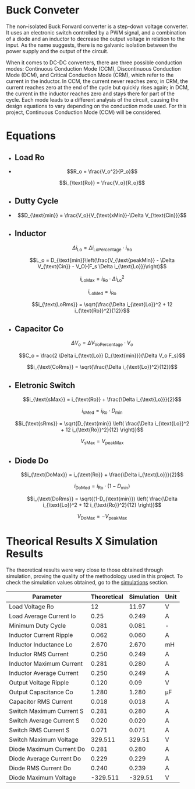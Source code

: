 # Buck Conveter

The non-isolated Buck Forward converter is a step-down voltage converter. It uses an electronic switch controlled by a PWM signal, and a combination of a diode and an inductor to decrease the output voltage in relation to the input. As the name suggests, there is no galvanic isolation between the power supply and the output of the circuit.

When it comes to DC-DC converters, there are three possible conduction modes: Continuous Conduction Mode (CCM), Discontinuous Conduction Mode (DCM), and Critical Conduction Mode (CRM), which refer to the current in the inductor. In CCM, the current never reaches zero; in CRM, the current reaches zero at the end of the cycle but quickly rises again; in DCM, the current in the inductor reaches zero and stays there for part of the cycle. Each mode leads to a different analysis of the circuit, causing the design equations to vary depending on the conduction mode used. For this project, Continuous Conduction Mode (CCM) will be considered.

# Equations

* ## Load Ro
* 
    $$R_o = \frac{V_o^2}{P_o}$$

    $$i_{\text{Ro}} = \frac{V_o}{R_o}$$

* ## Dutty Cycle
* 
    $$D_{\text{min}} = \frac{V_o}{V_{\text{xMin}}-\Delta V_{\text{Cin}}}$$
    
* ## Inductor 
    $$\Delta i_{\text{Lo}} = \Delta i_{\text{LoPercentage}} \cdot i_{\text{Ro}}$$

    $$L_o = D_{\text{min}}\left(\frac{V_{\text{peakMin}} - \Delta V_{\text{Cin}} - V_O}{F_s \Delta i_{\text{Lo}}}\right)$$

    $$i_{\text{LoMax}} = i_{\text{Ro}} \cdot \Delta i_{\text{Lo}}^2$$

    $$i_{\text{LoMed}} = i_{\text{Ro}}$$

    $$i_{\text{LoRms}} = \sqrt{\frac{\Delta i_{\text{Lo}}^2 + 12 i_{\text{Ro}}^2}{12}}$$
* ## Capacitor Co
    $$\Delta V_o = \Delta V_{\text{VoPercentage}}\cdot V_o$$

    $$C_o = \frac{2 \Delta i_{\text{Lo}} D_{\text{min}}}{\Delta V_o F_s}$$

    $$i_{\text{CoRms}} = \sqrt{\frac{\Delta i_{\text{Lo}}^2}{12}}$$
* ## Eletronic Switch
    $$i_{\text{sMax}} = i_{\text{Ro}} + \frac{\Delta i_{\text{Lo}}}{2}$$

    $$i_{\text{sMed}} = i_{\text{Ro}} \cdot D_{\text{min}}$$

    $$i_{\text{sRms}} = \sqrt{D_{\text{min}} \left( \frac{\Delta i_{\text{Lo}}^2 + 12 i_{\text{Ro}}^2}{12} \right)}$$

    $$V_{\text{sMax}} = V_{\text{peakMax}}$$
* ## Diode Do
    $$i_{\text{DoMax}} = i_{\text{Ro}} + \frac{\Delta i_{\text{Lo}}}{2}$$

    $$i_{\text{DoMed}} = i_{\text{Ro}} \cdot (1 - D_{\text{min}})$$

    $$i_{\text{DoRms}} = \sqrt{(1-D_{\text{min}}) \left( \frac{\Delta i_{\text{Lo}}^2 + 12 i_{\text{Ro}}^2}{12} \right)}$$

    $$V_{\text{DoMax}} = -V_{\text{peakMax}}$$

# Theorical Results X Simulation Results

The theoretical results were very close to those obtained through simulation, proving the quality of the methodology used in this project. To check the simulation values obtained, go to the [simulations](../Simulations/BuckConverter.md) section.

<table align="center">
  <thead>
    <tr>
      <th><strong>Parameter</strong></th>
      <th><strong>Theoretical</strong></th>
      <th><strong>Simulation</strong></th>
      <th><strong>Unit</strong></th>
    </tr>
  </thead>
  <tbody>
    <tr>
      <td>Load Voltage Ro</td>
      <td>12</td>
      <td>11.97</td>
      <td>V</td>
    </tr>
    <tr>
      <td>Load Average Current Io</td>
      <td>0.25</td>
      <td>0.249</td>
      <td>A</td>
    </tr>
    <tr>
      <td>Minimum Duty Cycle</td>
      <td>0.081</td>
      <td>0.081</td>
      <td>-</td>
    </tr>
    <tr>
      <td>Inductor Current Ripple</td>
      <td>0.062</td>
      <td>0.060</td>
      <td>A</td>
    </tr>
    <tr>
      <td>Inductor Inductance Lo</td>
      <td>2.670</td>
      <td>2.670</td>
      <td>mH</td>
    </tr>
    <tr>
      <td>Inductor RMS Current</td>
      <td>0.250</td>
      <td>0.249</td>
      <td>A</td>
    </tr>
    <tr>
      <td>Inductor Maximum Current</td>
      <td>0.281</td>
      <td>0.280</td>
      <td>A</td>
    </tr>
    <tr>
      <td>Inductor Average Current</td>
      <td>0.250</td>
      <td>0.249</td>
      <td>A</td>
    </tr>
    <tr>
      <td>Output Voltage Ripple</td>
      <td>0.120</td>
      <td>0.09</td>
      <td>V</td>
    </tr>
    <tr>
      <td>Output Capacitance Co</td>
      <td>1.280</td>
      <td>1.280</td>
      <td>µF</td>
    </tr>
    <tr>
      <td>Capacitor RMS Current</td>
      <td>0.018</td>
      <td>0.018</td>
      <td>A</td>
    </tr>
    <tr>
      <td>Switch Maximum Current S</td>
      <td>0.281</td>
      <td>0.280</td>
      <td>A</td>
    </tr>
    <tr>
      <td>Switch Average Current S</td>
      <td>0.020</td>
      <td>0.020</td>
      <td>A</td>
    </tr>
    <tr>
      <td>Switch RMS Current S</td>
      <td>0.071</td>
      <td>0.071</td>
      <td>A</td>
    </tr>
    <tr>
      <td>Switch Maximum Voltage</td>
      <td>329.511</td>
      <td>329.51</td>
      <td>V</td>
    </tr>
    <tr>
      <td>Diode Maximum Current Do</td>
      <td>0.281</td>
      <td>0.280</td>
      <td>A</td>
    </tr>
    <tr>
      <td>Diode Average Current Do</td>
      <td>0.229</td>
      <td>0.229</td>
      <td>A</td>
    </tr>
    <tr>
      <td>Diode RMS Current Do</td>
      <td>0.240</td>
      <td>0.239</td>
      <td>A</td>
    </tr>
    <tr>
      <td>Diode Maximum Voltage</td>
      <td>-329.511</td>
      <td>-329.51</td>
      <td>V</td>
    </tr>
  </tbody>
</table>
